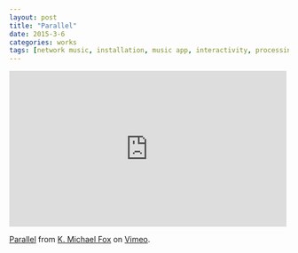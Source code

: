 ```yaml
---
layout: post
title: "Parallel"
date: 2015-3-6
categories: works
tags: [network music, installation, music app, interactivity, processing, supercollider, ios]
---
```


<iframe src="https://player.vimeo.com/video/122155272" width="500" height="281" frameborder="0" webkitallowfullscreen mozallowfullscreen allowfullscreen></iframe> <p><a href="https://vimeo.com/122155272">Parallel</a> from <a href="https://vimeo.com/kmichaelfox">K. Michael Fox</a> on <a href="https://vimeo.com">Vimeo</a>.</p>
